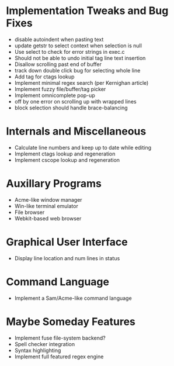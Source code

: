 # Implementation Tweaks and Bug Fixes

* disable autoindent when pasting text
* update getstr to select context when selection is null
* Use select to check for error strings in exec.c
* Should not be able to undo initial tag line text insertion
* Disallow scrolling past end of buffer
* track down double click bug for selecting whole line
* Add tag for ctags lookup
* Implement minimal regex search (per Kernighan article)
* Implement fuzzy file/buffer/tag picker
* Implement omnicomplete pop-up
* off by one error on scrolling up with wrapped lines
* block selection should handle brace-balancing

# Internals and Miscellaneous

* Calculate line numbers and keep up to date while editing
* Implement ctags lookup and regeneration
* Implement cscope lookup and regeneration

# Auxillary Programs

* Acme-like window manager
* Win-like terminal emulator
* File browser
* Webkit-based web browser

# Graphical User Interface

* Display line location and num lines in status

# Command Language

* Implement a Sam/Acme-like command language

# Maybe Someday Features

* Implement fuse file-system backend?
* Spell checker integration
* Syntax highlighting
* Implement full featured regex engine
